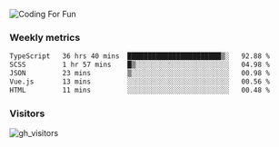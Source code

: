 ![Coding For Fun](https://glitch-art.vercel.app/api/simple?word=<Rise%20/>)

### Weekly metrics

<!--START_SECTION:waka-->

```txt
TypeScript   36 hrs 40 mins  ███████████████████████▒░   92.88 %
SCSS         1 hr 57 mins    █▒░░░░░░░░░░░░░░░░░░░░░░░   04.98 %
JSON         23 mins         ▒░░░░░░░░░░░░░░░░░░░░░░░░   00.98 %
Vue.js       13 mins         ░░░░░░░░░░░░░░░░░░░░░░░░░   00.56 %
HTML         11 mins         ░░░░░░░░░░░░░░░░░░░░░░░░░   00.48 %
```

<!--END_SECTION:waka-->


### Visitors
![gh_visitors](https://profile-counter.glitch.me/okyiww/count.svg)